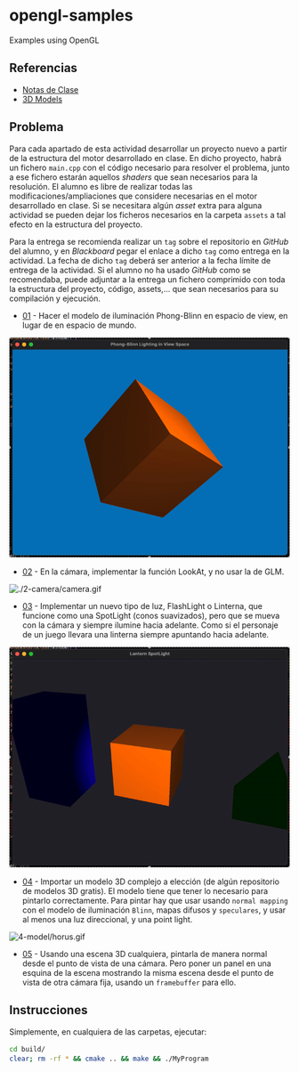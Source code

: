 # opengl-samples

Examples using OpenGL

## Referencias

- [Notas de Clase](https://github.com/vany-viu/03_60GIIN)
- [3D Models](https://www.cgtrader.com/free-3d-models/interior/other/egyptian-pharaonic-sculpture)

## Problema

Para cada apartado de esta actividad desarrollar un proyecto nuevo a partir de la estructura del motor desarrollado en clase. En dicho proyecto, habrá un fichero `main.cpp` con el código necesario para resolver el problema, junto a ese fichero estarán aquellos *shaders* que sean necesarios para la resolución. El alumno es libre de realizar todas las modificaciones/ampliaciones que considere necesarias en el motor desarrollado en clase. Si se necesitara algún *asset* extra para alguna actividad se pueden dejar los ficheros necesarios en la carpeta `assets` a tal efecto en la estructura del proyecto.

Para la entrega se recomienda realizar un `tag` sobre el repositorio en *GitHub* del alumno, y en *Blackboard* pegar el enlace a dicho `tag` como entrega en la actividad. La fecha de dicho `tag` deberá ser anterior a la fecha límite de entrega de la actividad. Si el alumno no ha usado *GitHub* como se recomendaba, puede adjuntar a la entrega un fichero comprimido con toda la estructura del proyecto, código, assets,... que sean necesarios para su compilación y ejecución.

* [01](./1-light) - Hacer el modelo de iluminación Phong-Blinn en espacio de view, en lugar de en espacio de mundo.

![./1-light/light.gif](./1-light/light.gif)

* [02](./2-camera/) - En la cámara, implementar la función LookAt, y no usar la de GLM.

![./2-camera/camera.gif](./2-camera/camera.gif)

* [03](./3-lantern/) - Implementar un nuevo tipo de luz, FlashLight o Linterna, que funcione como una SpotLight (conos suavizados), pero que se mueva con la cámara y siempre ilumine hacia adelante. Como si el personaje de un juego llevara una linterna siempre apuntando hacia adelante.

![3-lantern/lantern.gif](./3-lantern/lantern.gif)

* [04](./4-model/) - Importar un modelo 3D complejo a elección (de algún repositorio de modelos 3D gratis). El modelo tiene que tener lo necesario para pintarlo correctamente. Para pintar hay que usar usando `normal mapping` con el modelo de iluminación `Blinn`, mapas difusos y `speculares`, y usar al menos una luz direccional, y una point light.

![4-model/horus.gif](./4-model/horus.gif)

* [05](./5-scene/) - Usando una escena 3D cualquiera, pintarla de manera normal desde el punto de vista de una cámara. Pero poner un panel en una esquina de la escena mostrando la misma escena desde el punto de vista de otra cámara fija, usando un `framebuffer` para ello.

## Instrucciones

Simplemente, en cualquiera de las carpetas, ejecutar:

```bash
cd build/
clear; rm -rf * && cmake .. && make && ./MyProgram
```
